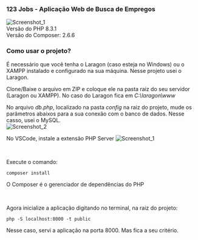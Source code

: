 ### 123 Jobs - Aplicação Web de Busca de Empregos
![Screenshot_1](https://github.com/thallesgadelha/123jobs/assets/63134583/06ff2773-502c-4581-87ec-75e0b7a096db)
<br>
Versão do PHP 8.3.1 <br> 
Versão do Composer: 2.6.6
### Como usar o projeto?
É necessário que você tenha o Laragon (caso esteja no Windows) ou o XAMPP instalado e configurado na sua máquina. Nesse projeto usei o Laragon.

Clone/Baixe o arquivo em ZIP e coloque ele na pasta raiz do seu servidor (Laragon ou XAMPP). No caso do Laragon fica em <em>C:\laragon\www</em>

No arquivo <em>db.php</em>, localizado na pasta <em>config</em> na raiz do projeto, mude os parâmetros abaixos para a sua conexão com o banco de dados. Nesse casso, usei o MySQL.
<br>
![Screenshot_2](https://github.com/thallesgadelha/123jobs/assets/63134583/52154a02-52d0-407c-ab1c-016c985cacaf)

No VSCode, instale a extensão PHP Server
![Screenshot_1](https://github.com/thallesgadelha/123jobs/assets/63134583/b7979f5f-5c9b-4795-abcc-b4b32f8e15e4)

<br>

Execute o comando:
```console
composer install
```
O Composer é o gerenciador de dependências do PHP

<br>

Agora inicialize a aplicação digitando no terminal, na raiz do projeto:
```console
php -S localhost:8000 -t public
```
Nesse caso, servi a aplicação na porta 8000. Mas fica a seu critério.
